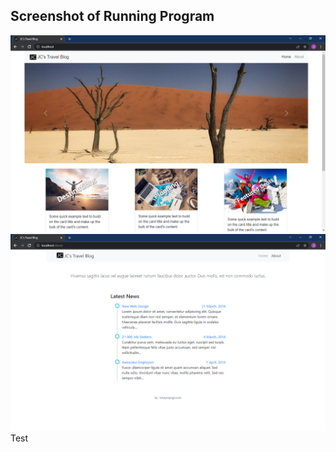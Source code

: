 
## Screenshot of Running Program

![Running Program](screenshots/home.png)
![Running Program](screenshots/about.png)
Test